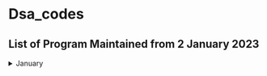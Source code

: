 # Dsa_codes

## List of Program Maintained from 2 January 2023

<details>
<summary>
January
</summary>

      
      
      
      <details>
      <summary>
      02/01/2023
      </summary>

      - [Word Pattern](https://leetcode.com/problems/word-pattern/)  
      - [Detect Capital](https://leetcode.com/problems/detect-capital/)
      </details>

      <details>
      <summary>
      03/01/2023
      </summary>

      - [Delete Column to Make Sorted](https://leetcode.com/problems/delete-columns-to-make-sorted/)
      </details>

      <details>
      <summary>
      04/01/2023
      </summary>

      - [Minimum Rounds to Complete All Tasks](https://leetcode.com/problems/minimum-rounds-to-complete-all-tasks/)
      </details>

      <details>
      <summary>
      05/01/2023
      </summary>

      - [Minimum Number of Arrows to Burst Balloons](https://leetcode.com/problems/minimum-number-of-arrows-to-burst-balloons/)
      </details>

      <details>
      <summary>
      06/01/2023
      </summary>

      - [Maximum Ice Cream Bars](https://leetcode.com/problems/maximum-ice-cream-bars/)
      - [Minimum Hours of Training to Win a Competition](https://leetcode.com/problems/minimum-hours-of-training-to-win-a-competition/)
      </details>

      <details>
      <summary>
      07/01/2023
      </summary>

      - [Gas Station](https://leetcode.com/problems/gas-station/)
      </details>
      
      <details>
      <summary>
      08/01/2023
      </summary>

      - (Max Points on a Line)[https://leetcode.com/problems/max-points-on-a-line/]
      </details>

      
      
</details>
